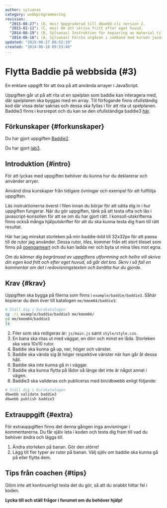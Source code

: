 ```yaml
---
author: sylvanas
category: webbprogrammering
revision:
  "2015-08-27": (D, mos) Uppgraderad till dbwebb-cli version 2.
  "2015-02-12": (C, mos) Om att skriva fritt efter eget huvud.
  "2014-08-19": (B, Sylvanas) Instruktion för kopiering av material tillagt.
  "2014-06-16": (A, Sylvanas) Första utgåvan i samband med kursen javascript1.
updated: "2015-08-27 08:52:39"
created: "2014-06-18 09:53:40"
...
```

Flytta Baddie på webbsida (#3)
==================================

En enklare uppgift för att öva på att använda arrayer i JavaScript.

<!--more-->

Uppgiften går ut på att rita ut en spelplan som baddie kan interagera med, där spelplanen ska byggas med en array. Till förfogande finns ofullständig kod där vissa delar saknas och dessa ska fyllas i för att rita ut spelplanen. Baddie3 finns i kursrepot och du kan se den ofullständiga baddie3 [här](javascript1/repo/example/baddie/baddie2/).


Förkunskaper {#forkunskaper}
-----------------------

Du har gjort uppgiften [Baddie2](uppgift/flytta-baddie-pa-webbsida-2).

Du har gjort [lab3](uppgift/javascript-och-arrayer).


Introduktion {#intro}
-----------------------

För att lyckas med uppgiften behöver du kunna hur du deklarerar och använder arryer.

Använd dina kunskaper från tidigare övningar och exempel för att fullfölja uppgiften.

Läs instruktionerna överst i filen innan du börjar för att sätta dig in i hur uppgiften fungerar.
När du gör uppgiften, tänk på att testa ofta och läs i javascript-konsollen för att se om du har gjort rätt. I konsoll-utskrifterna finns också många hjälputskrifter för att du ska kunna testa dig fram till rätt resultat.

Här har jag minskat storleken på min baddie-bild till 32x32px för att 
passa 
till de rutor jag använder. Dessa rutor, *tiles*, kommer från ett stort tileset som finns på [opengameart](http://opengameart.org/content/dungeon-crawl-32x32-tiles) och du kan ladda ner och byta ut mina tiles mot egna.

*Om du känner dig begränsad av uppgiftens utformning och hellre vill skriva din egen kod fritt och efter eget huvud, så går det bra. Skriv i så fall en kommentar om det i redovisningstexten och berätta hur du gjorde.*



Krav {#krav}
-----------------------

Uppgiften ska bygga på filerna som finns i `example/baddie/baddie3`. Såhär kopierar du dem över till katalogen `me/kmom04/baddie3`:
```bash
# Ställ dig i kurskatalogen
cp -ri example/baddie/baddie3 me/kmom04/
cd me/kmom04/baddie3
ls
```

2. Filer som ska redigeras är: `js/main.js` samt `style/style.css`.
3. En bana ska ritas ut med väggar, en dörr och minst en låda. Storleken ska vara 10x10 rutor.
4. Baddie ska kunna gå up, ner, höger och vänster.
5. Baddie ska vända sig åt höger respektive vänster när han går åt dessa håll.
6. Baddie ska inte kunna gå in i väggar.
7. Baddie ska kunna flytta på lådor så länge det inte är något annat i vägen.
8. Baddie3 ska valideras och publiceras med bin/dbwebb enligt följande:

```bash
# Ställ dig i kurskatalogen
dbwebb validate baddie3
dbwebb publish baddie3
```



Extrauppgift {#extra}
-----------------------

För extrauppgiften finns det denna gången inga anvisningar i kommentarerna. Du får själv leta i koden och testa dig fram till vad du behöver ändra och lägga till.

1. Ändra storleken på banan. Gör den större!
2. Lägg till fler typer av rutor på banan. Välj själv om baddie ska kunna gå på eller flytta dem.



Tips från coachen {#tips}
-----------------------

Glöm inte att kontinuerligt testa det du gör, så att du snabbt hittar fel i koden.

**Lycka till och ställ frågor i forumet om du behöver hjälp!**
